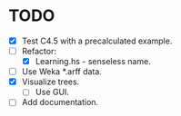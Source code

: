 TODO
====

- [x] Test C4.5 with a precalculated example.
- [ ] Refactor:
  - [x] Learning.hs - senseless name.
- [ ] Use Weka *.arff data.
- [x] Visualize trees.
    - [ ] Use GUI.
- [ ] Add documentation.
